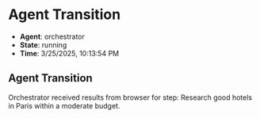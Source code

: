 # Agent Transition

- **Agent**: orchestrator
- **State**: running
- **Time**: 3/25/2025, 10:13:54 PM

## Agent Transition

Orchestrator received results from browser for step: Research good hotels in Paris within a moderate budget.

